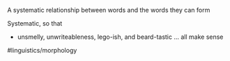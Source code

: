 A systematic relationship between words and the words they can form

Systematic, so that
- unsmelly, unwriteableness, lego-ish, and beard-tastic
... all make sense

#linguistics/morphology 